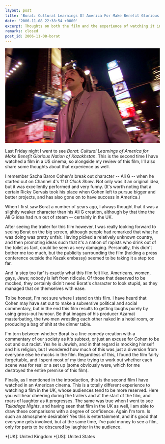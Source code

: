 ```yaml
---
layout: post
title: 'Borat: Cultural Learnings Of America For Make Benefit Glorious Nation Of Kazakhstan'
date: '2006-11-08 22:38:54 +0000'
excerpt: Thoughts on both the film and the experience of watching it in a US cinema.
remarks: closed
post_id: 2006-11-08-borat
---
```

![Borat in Times Square, New York](/assets/images/2006/11/borat.jpg)

Last Friday night I went to see <cite>Borat: Cultural Learnings of America for Make Benefit Glorious Nation of Kazakhstan</cite>. This is the second time I have watched a film in a US cinema, so alongside my review of this film, I'll also share some thoughts about that experience as well.

I remember Sacha Baron Cohen's break out character -- Ali G -- when he started out on Channel 4's <cite>11 O'Clock Show</cite>. Not only was it an original idea, but it was excellently performed and very funny. (It's worth noting that a certain Ricky Gervais took his place when Cohen left to pursue bigger and better projects, and has also gone on to have success in America.)

When I first saw Borat a number of years ago, I always thought that it was a slightly weaker character than his Ali G creation, although by that time the Ali G idea had run out of steam -- certainly in the UK.

After seeing the trailer for this film however, I was really looking forward to seeing Borat on the big screen, although people had remarked that what he was doing was pretty unfair. Having picked a relatively unknown country, and then promoting ideas such that it's a nation of rapists who drink out of the toilet as fact, could be seen as very damaging. Personally, this didn't bother me too much, but the publicity surrounding the film (holding a press conference outside the Kazak embassy) seemed to be taking it a step too far.

And 'a step too far' is exactly what this film felt like. Americans, women, gays, Jews; nobody is left from ridicule. Of those that deserved to be mocked, they certainly didn't need Borat's character to look stupid, as they managed that on themselves with ease.

To be honest, I'm not sure where I stand on this film. I have heard that Cohen may have set out to make a subversive political and social commentary, but in the end this film results to getting laughs purely by using gross-out humour. Be that images of his producer Azamat masterbating, the two men wrestling each other naked in a hotel room, or producing a bag of shit at the dinner table.

I'm torn between whether Borat is a fine comedy creation with a commentary of our society as it's subtext, or just an excuse for Cohen to be out and out racist. Yes he is Jewish, and in that regard is mocking himself and his religion, but I wondered how much of this was just a diversion from everyone else he mocks in the film. Regardless of this, I found the film fairly forgettable, and I spent most of my time trying to work out whether each scene was for real or a set up (some obviously were, which for me destroyed the entire premise of this film).

Finally, as I mentioned in the introduction, this is the second film I have watched in an American cinema. This is a totally different experience to watching a film in the UK, whose audiences tend to be more reserved. Here you will hear cheering during the trailers and at the start of the film, and roars of laughter as it progresses. The same was true when I went to see <cite>Talladega Nights</cite>, and having seen that film in the UK as well, I am able to draw these comparisons with a degree of confidence. Again I'm torn. Is such an atmosphere desirable? Yes this is entertainment, and it's good that everyone gets involved, but at the same time, I've paid money to see a film, only for parts to be obscured by laughter in the audience.

*[UK]: United Kingdom
*[US]: United States